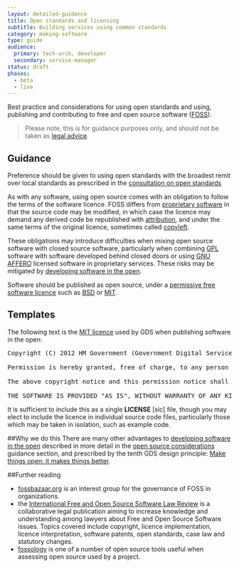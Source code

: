 ```yaml
---
layout: detailed-guidance
title: Open standards and licensing
subtitle: Building services using common standards
category: making-software
type: guide
audience:
  primary: tech-arch, developer
  secondary: service-manager
status: draft
phases:
  - beta
  - live
---
```

    
Best practice and considerations for using open standards and using, publishing and contributing to free and open source software ([FOSS](http://en.wikipedia.org/wiki/Free_and_open-source_software)).

> Please note, this is for guidance purposes only, and should not be taken as [legal advice](http://en.wikipedia.org/wiki/IANACL).

## Guidance
Preference should be given to using open standards with the broadest remit over local standards
as prescribed in the [consultation on open standards](http://consultation.cabinetoffice.gov.uk/openstandards/)

As with any software, using open source comes with an obligation to follow the terms of the software licence. FOSS differs from [proprietary software](http://en.wikipedia.org/wiki/Proprietary_software) in that the source code may be modified, in which case the licence may demand any derived code be republished with [attribution](http://en.wikipedia.org/wiki/Attribution_(copyright)), and under the same terms of the original licence, sometimes called [copyleft](http://en.wikipedia.org/wiki/Copyleft).

These obligations may introduce difficulties when mixing open source software with closed source software, particularly when combining [GPL](http://en.wikipedia.org/wiki/GNU_General_Public_License) software with software developed behind closed doors or using [GNU AFFERO](http://www.gnu.org/licenses/agpl-3.0.html) licensed software in proprietary services. These risks may be mitigated by [developing software in the open](http://digital.cabinetoffice.gov.uk/2012/10/12/coding-in-the-open/).

Software should be published as open source, under a [permissive free software licence](http://en.wikipedia.org/wiki/Permissive_free_software_licence) such as [BSD](http://opensource.org/licenses/BSD-2-Clause) or [MIT](http://opensource.org/licenses/MIT).

## Templates
The following text is the [MIT licence](http://opensource.org/licenses/MIT) used by GDS when publishing software in the open:

<pre>
Copyright (C) 2012 HM Government (Government Digital Service)

Permission is hereby granted, free of charge, to any person obtaining a copy of this software and associated documentation files (the "Software"), to deal in the Software without restriction, including without limitation the rights to use, copy, modify, merge, publish, distribute, sublicense, and/or sell copies of the Software, and to permit persons to whom the Software is furnished to do so, subject to the following conditions:

The above copyright notice and this permission notice shall be included in all copies or substantial portions of the Software.

THE SOFTWARE IS PROVIDED "AS IS", WITHOUT WARRANTY OF ANY KIND, EXPRESS OR IMPLIED, INCLUDING BUT NOT LIMITED TO THE WARRANTIES OF MERCHANTABILITY, FITNESS FOR A PARTICULAR PURPOSE AND NONINFRINGEMENT. IN NO EVENT SHALL THE AUTHORS OR COPYRIGHT HOLDERS BE LIABLE FOR ANY CLAIM, DAMAGES OR OTHER LIABILITY, WHETHER IN AN ACTION OF CONTRACT, TORT OR OTHERWISE, ARISING FROM, OUT OF OR IN CONNECTION WITH THE SOFTWARE OR THE USE OR OTHER DEALINGS IN THE SOFTWARE.
</pre>

It is sufficient to include this as a single **LICENSE** [sic] file, though you may elect to include the licence in  individual source code files, particularly those which may be taken in isolation, such as example code.

##Why we do this
There are many other advantages to [developing software in the open](http://digital.cabinetoffice.gov.uk/2012/10/12/coding-in-the-open/) described in more detail in the [open source considerations](/service-manual/making-software/open-source.html) guidance section, and prescribed by the tenth GDS design principle: [Make things open: it makes things better](https://www.gov.uk/designprinciples#tenth).

##Further reading
- [fossbazaar.org](https://fossbazaar.org/) is an interest group for the governance of FOSS in organizations.
- the [International Free and Open Source Software Law Review](http://www.ifosslr.org/) is a collaborative legal publication aiming to increase knowledge and understanding among lawyers about Free and Open Source Software issues. Topics covered include copyright, licence implementation, licence interpretation, software patents, open standards, case law and statutory changes.
- [fossology](http://www.fossology.org/) is one of a number of open source tools useful when assessing open source used by a project.
